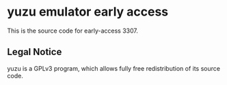 yuzu emulator early access
=============

This is the source code for early-access 3307.

## Legal Notice

yuzu is a GPLv3 program, which allows fully free redistribution of its source code.